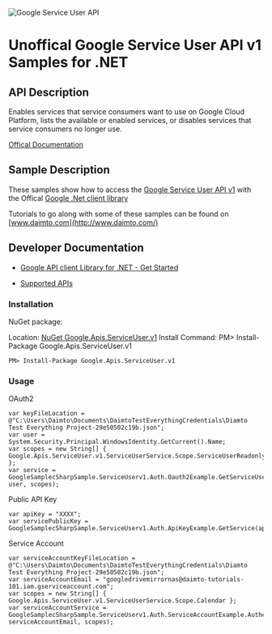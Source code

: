 ﻿![Google Service User API](http://www.google.com/images/icons/product/search-32.gif)

# Unoffical Google Service User API v1 Samples for .NET  

## API Description

Enables services that service consumers want to use on Google Cloud Platform, lists the available or enabled services, or disables services that service consumers no longer use.

[Offical Documentation](https://cloud.google.com/service-management/)

## Sample Description

These samples show how to access the [Google Service User API v1](https://cloud.google.com/service-management/) with the Offical [Google .Net client library](https://github.com/google/google-api-dotnet-client)

Tutorials to go along with some of these samples can be found on [www.daimto.com](http://www.daimto.com/)

## Developer Documentation

* [Google API client Library for .NET - Get Started](https://developers.google.com/api-client-library/dotnet/get_started)

* [Supported APIs](https://developers.google.com/api-client-library/dotnet/apis/)

### Installation

NuGet package:

Location: [NuGet Google.Apis.ServiceUser.v1](https://www.nuget.org/packages/Google.Apis.ServiceUser.v1)
Install Command: PM>  Install-Package Google.Apis.ServiceUser.v1

```
PM> Install-Package Google.Apis.ServiceUser.v1
```

### Usage

OAuth2
```
var keyFileLocation = @"C:\Users\Daimto\Documents\DaimtoTestEverythingCredentials\Diamto Test Everything Project-29e50502c19b.json";
var user = System.Security.Principal.WindowsIdentity.GetCurrent().Name;
var scopes = new String[] { Google.Apis.ServiceUser.v1.ServiceUserService.Scope.ServiceUserReadonly };
var service = GoogleSamplecSharpSample.ServiceUserv1.Auth.Oauth2Example.GetServiceUserService(keyFileLocation, user, scopes);
```

Public API Key

```
var apiKey = "XXXX";
var servicePublicKey = GoogleSamplecSharpSample.ServiceUserv1.Auth.ApiKeyExample.GetService(apiKey);
```

Service Account
```
var serviceAccountKeyFileLocation = @"C:\Users\Daimto\Documents\DaimtoTestEverythingCredentials\Diamto Test Everything Project-29e50502c19b.json";
var serviceAccountEmail = "googledrivemirrornas@daimto-tutorials-101.iam.gserviceaccount.com";
var scopes = new String[] { Google.Apis.ServiceUser.v1.ServiceUserService.Scope.Calendar };            
var serviceAccountService = GoogleSamplecSharpSample.ServiceUserv1.Auth.ServiceAccountExample.AuthenticateServiceAccount(serviceAccountKeyFileLocation, serviceAccountEmail, scopes);
```
